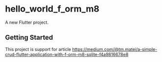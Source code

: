 # hello_world_f_orm_m8

A new Flutter project.

## Getting Started

This project is support for article https://medium.com/@tm.matei/a-simple-crud-flutter-application-with-f-orm-m8-sqlite-f4a9816678e8 
